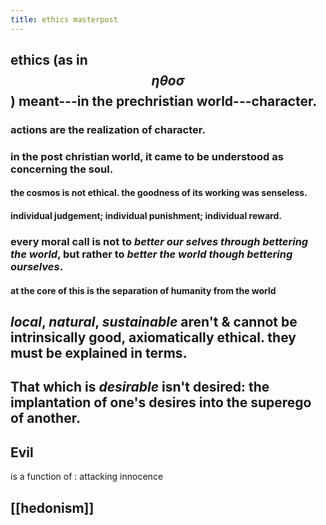```yaml
---
title: ethics masterpost
---
```


## ethics (as in $$\eta\theta o\sigma$$) meant---in the prechristian world---character.
### actions are the realization of character.
### in the post christian world, it came to be understood as concerning the soul.
#### the cosmos is not ethical. the goodness of its working was senseless.
#### individual judgement; individual punishment; individual reward.
### every moral call is not to *better our selves through bettering the world*, but rather to *better the world though bettering ourselves*.
#### at the core of this is the separation of humanity from the world
## *local*, *natural*, *sustainable* aren't & cannot be intrinsically good, axiomatically ethical. they must be explained in terms.
## That which is *desirable* isn't desired: the implantation of one's desires into the superego of another.
## Evil 

is a function of
: attacking innocence
## [[hedonism]]
